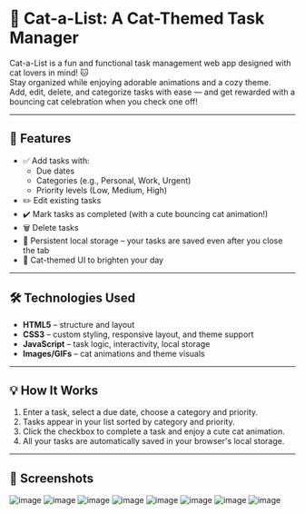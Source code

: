 # 🐾 Cat-a-List: A Cat-Themed Task Manager

Cat-a-List is a fun and functional task management web app designed with cat lovers in mind! 🐱  
Stay organized while enjoying adorable animations and a cozy theme.  
Add, edit, delete, and categorize tasks with ease — and get rewarded with a bouncing cat celebration when you check one off!

---

## 🚀 Features

- ✅ Add tasks with:
  - Due dates
  - Categories (e.g., Personal, Work, Urgent)
  - Priority levels (Low, Medium, High)
- ✏️ Edit existing tasks
- ✔️ Mark tasks as completed (with a cute bouncing cat animation!)
- 🗑️ Delete tasks
- 💾 Persistent local storage – your tasks are saved even after you close the tab
- 🐾 Cat-themed UI to brighten your day

---

## 🛠️ Technologies Used

- **HTML5** – structure and layout
- **CSS3** – custom styling, responsive layout, and theme support
- **JavaScript** – task logic, interactivity, local storage
- **Images/GIFs** – cat animations and theme visuals

---

## 💡 How It Works

1. Enter a task, select a due date, choose a category and priority.
2. Tasks appear in your list sorted by category and priority.
3. Click the checkbox to complete a task and enjoy a cute cat animation.
4. All your tasks are automatically saved in your browser's local storage.

---

## 📸 Screenshots
![image](https://github.com/user-attachments/assets/b86f76a8-6461-4381-a82a-c9b1e710929e)
![image](https://github.com/user-attachments/assets/df458793-7d89-4279-9c00-2bec631c8d4b)
![image](https://github.com/user-attachments/assets/1e2131bb-129d-47b3-a3a9-105525cdacb1)
![image](https://github.com/user-attachments/assets/25e70343-576b-4fe5-bd5e-ace6f19d130c)
![image](https://github.com/user-attachments/assets/212f7401-be11-4976-b206-983a418ca9d7)
![image](https://github.com/user-attachments/assets/7da1958d-9c5c-421b-820f-691f3ac38432)
![image](https://github.com/user-attachments/assets/8bdf4ea1-b6bb-4d0d-b67b-761202af511f)
![image](https://github.com/user-attachments/assets/ec44ea32-70d7-46e7-b663-fbb582eb7d26)
